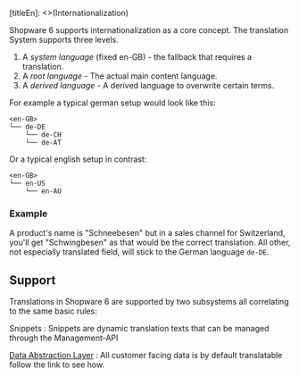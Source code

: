 [titleEn]: <>(Internationalization)

Shopware 6 supports internationalization as a core concept. The translation System supports three levels. 

1. A *system language* (fixed en-GB) - the fallback that requires a translation. 
2. A *root language*  - The actual main content language.
3. A *derived language*  - A derived language to overwrite certain terms.

For example a typical german setup would look like this:

```
<en-GB>
└── de-DE
    └── de-CH
    └── de-AT
```
Or a typical english setup in contrast:

```
<en-GB>
└── en-US
    └── en-AU
```
### Example

A product's name is "Schneebesen" but in a sales channel for Switzerland,
you'll get "Schwingbesen" as that would be the correct translation. All other,
not especially translated field, will stick to the German language `de-DE`.

## Support

Translations in Shopware 6 are supported by two subsystems all correlating to the same basic rules:

Snippets
 : Snippets are dynamic translation texts that can be managed through the Management-API
 
[Data Abstraction Layer](./20-data-abstraction-layer/__categoryInfo.md)
 : All customer facing data is by default translatable follow the link to see how.
 
 

